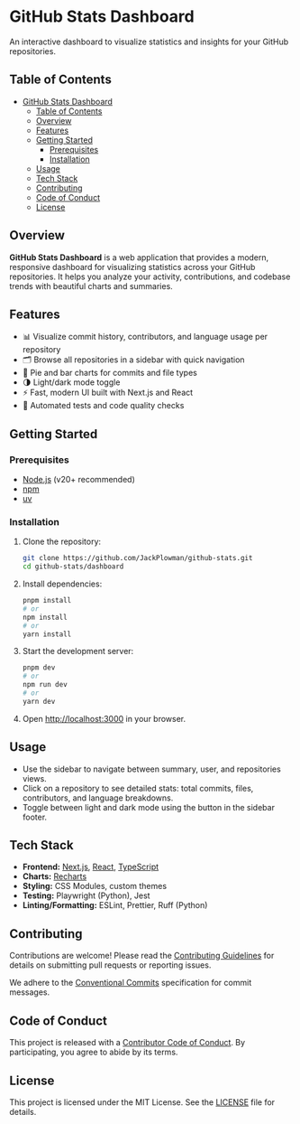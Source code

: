 # GitHub Stats Dashboard

An interactive dashboard to visualize statistics and insights for your GitHub repositories.

## Table of Contents

- [GitHub Stats Dashboard](#github-stats-dashboard)
  - [Table of Contents](#table-of-contents)
  - [Overview](#overview)
  - [Features](#features)
  - [Getting Started](#getting-started)
    - [Prerequisites](#prerequisites)
    - [Installation](#installation)
  - [Usage](#usage)
  - [Tech Stack](#tech-stack)
  - [Contributing](#contributing)
  - [Code of Conduct](#code-of-conduct)
  - [License](#license)

## Overview

**GitHub Stats Dashboard** is a web application that provides a modern, responsive dashboard for visualizing statistics across your GitHub repositories. It helps you analyze your activity, contributions, and codebase trends with beautiful charts and summaries.

## Features

- 📊 Visualize commit history, contributors, and language usage per repository
- 🗂️ Browse all repositories in a sidebar with quick navigation
- 🥧 Pie and bar charts for commits and file types
- 🌗 Light/dark mode toggle
- ⚡ Fast, modern UI built with Next.js and React
- 🧪 Automated tests and code quality checks

## Getting Started

### Prerequisites

- [Node.js](https://nodejs.org/) (v20+ recommended)
- [npm](https://www.npmjs.com/)
- [uv](https://github.com/astral-sh/uv)

### Installation

1. Clone the repository:

   ```sh
   git clone https://github.com/JackPlowman/github-stats.git
   cd github-stats/dashboard
   ```

2. Install dependencies:

   ```sh
   pnpm install
   # or
   npm install
   # or
   yarn install
   ```

3. Start the development server:

   ```sh
   pnpm dev
   # or
   npm run dev
   # or
   yarn dev
   ```

4. Open [http://localhost:3000](http://localhost:3000) in your browser.

## Usage

- Use the sidebar to navigate between summary, user, and repositories views.
- Click on a repository to see detailed stats: total commits, files, contributors, and language breakdowns.
- Toggle between light and dark mode using the button in the sidebar footer.

## Tech Stack

- **Frontend:** [Next.js](https://nextjs.org/), [React](https://react.dev/), [TypeScript](https://www.typescriptlang.org/)
- **Charts:** [Recharts](https://recharts.org/)
- **Styling:** CSS Modules, custom themes
- **Testing:** Playwright (Python), Jest
- **Linting/Formatting:** ESLint, Prettier, Ruff (Python)

## Contributing

Contributions are welcome! Please read the [Contributing Guidelines](./docs/CONTRIBUTING.md) for details on submitting pull requests or reporting issues.

We adhere to the [Conventional Commits](docs/CONVENTIONAL_COMMITS.md) specification for commit messages.

## Code of Conduct

This project is released with a [Contributor Code of Conduct](./docs/CODE_OF_CONDUCT.md). By participating, you agree to abide by its terms.

## License

This project is licensed under the MIT License. See the [LICENSE](./LICENSE) file for details.
